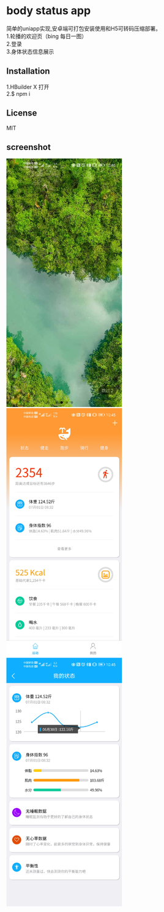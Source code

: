 # body status app
简单的uniapp实现,安卓端可打包安装使用和H5可转码压缩部署。  
1.轮播的欢迎页（bing 每日一图）  
2.登录  
3.身体状态信息展示  
## Installation
 1.HBuilder X 打开  
 2.$ npm i 
## License
MIT
## screenshot
<div>
<img alt="welcome pic" width="302" heght="646" src="https://github.com/darkestinblack/training_app_uniapp/blob/master/screenshoot/Screenshot_20200701_104513_uni.UNI86150F7.jpg" />
<img alt="body status" width="302" heght="646" src="https://github.com/darkestinblack/training_app_uniapp/blob/master/screenshoot/Screenshot_20200701_104543_uni.UNI86150F7.jpg" />
<img alt="body status detail" width="302" heght="646" src="https://github.com/darkestinblack/training_app_uniapp/blob/master/screenshoot/Screenshot_20200701_104548_uni.UNI86150F7.jpg" />
 </div>
